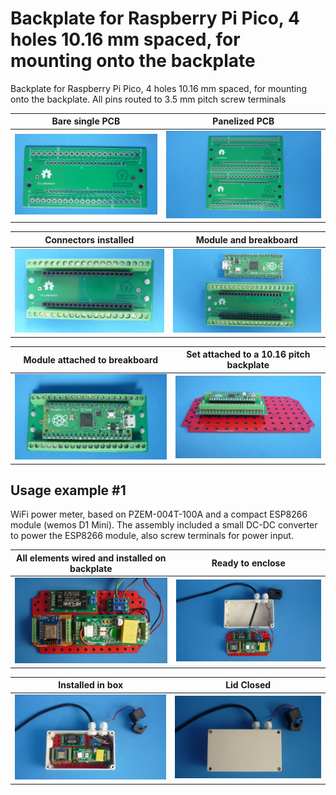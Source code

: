 
# Backplate for Raspberry Pi Pico, 4 holes 10.16 mm spaced, for mounting onto the backplate

Backplate for Raspberry Pi Pico, 4 holes 10.16 mm spaced, for mounting onto the backplate. All pins routed to 3.5 mm pitch screw terminals

Bare single PCB                              |Panelized PCB                              |
---------------------------------------------|-------------------------------------------|
![](/c-breakouts/c11/assets/img/barepcb.jpg) |![](/c-breakouts/c11/assets/img/panel.jpg) |

Connectors installed                         |Module and breakboard                      |
---------------------------------------------|-------------------------------------------|
![](/c-breakouts/c11/assets/img/connectors.jpg) |![](/c-breakouts/c11/assets/img/moduleandbreak.jpg) |

Module attached to breakboard                |Set attached to a 10.16 pitch backplate    |
---------------------------------------------|-------------------------------------------|
![](/c-breakouts/c11/assets/img/moduleattached.jpg) |![](/c-breakouts/c11/assets/img/moduleinbackplate.jpg) |



## Usage example #1

WiFi power meter, based on PZEM-004T-100A and a compact ESP8266 module (wemos D1 Mini). The assembly included a small DC-DC converter to power the ESP8266 module, also screw terminals for power input.


All elements wired and installed on backplate       |Ready to enclose                                 |
----------------------------------------------------|-------------------------------------------------|
![](/c-breakouts/c00/assets/img/componentswired.jpg)|![](/c-breakouts/c00/assets/img/readytoenclose.jpg)|

Installed in box                             |Lid Closed                                       |
---------------------------------------------|-------------------------------------------------|
![](/c-breakouts/c00/assets/img/installedinbox.jpg)|![](/c-breakouts/c00/assets/img/lidclosed1.jpg)|

